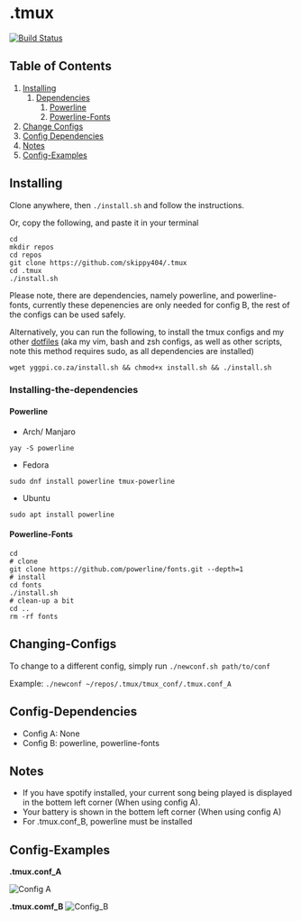 # .tmux

[![Build Status](https://travis-ci.com/Skippy404/.tmux.svg?branch=master)](https://travis-ci.com/Skippy404/.tmux)

## Table of Contents
1. [Installing](#Installing)
    1. [Dependencies](#Installing-the-dependencies)
	    1. [Powerline](#Powerline)
		2. [Powerline-Fonts](#Powerline-Fonts)
2. [Change Configs](#Changing-Configs)
3. [Config Dependencies](#Config-Dependencies)
4. [Notes](#Notes)
5. [Config-Examples](#Config-Examples)

## Installing
Clone anywhere, then `./install.sh` and follow the instructions.

Or, copy the following, and paste it in your terminal
````
cd
mkdir repos
cd repos
git clone https://github.com/skippy404/.tmux
cd .tmux
./install.sh
````
Please note, there are dependencies, namely powerline, and powerline-fonts,
currently these depenencies are only needed for config B, the rest of the
configs can be used safely. 

Alternatively, you can run the following, to install the tmux configs and my
other [dotfiles](https://github.com/skippy404/.dotfilesMinimal) (aka my vim, bash
and zsh configs, as well as other scripts, note this method requires sudo, as
all dependencies are installed)
````
wget yggpi.co.za/install.sh && chmod+x install.sh && ./install.sh
````

### Installing-the-dependencies

#### Powerline

* Arch/ Manjaro
````
yay -S powerline
````
* Fedora
````
sudo dnf install powerline tmux-powerline
````
* Ubuntu
````
sudo apt install powerline
````

#### Powerline-Fonts
````
cd
# clone
git clone https://github.com/powerline/fonts.git --depth=1
# install
cd fonts
./install.sh
# clean-up a bit
cd ..
rm -rf fonts
````

## Changing-Configs
To change to a different config, simply run `./newconf.sh path/to/conf`

Example: `./newconf ~/repos/.tmux/tmux_conf/.tmux.conf_A`

## Config-Dependencies
* Config A: None
* Config B: powerline, powerline-fonts

## Notes
* If you have spotify installed, your current song being played is displayed in
the bottem left corner (When using config A).
* Your battery is shown in the bottem left corner (When using config A)
* For .tmux.conf\_B, powerline must be installed

## Config-Examples

__.tmux.conf\_A__

![Config A](https://i.imgur.com/qgLaC70.jpg)

__.tmux.comf\_B__
![Config\_B](https://i.imgur.com/7YrW5qp.jpg)
